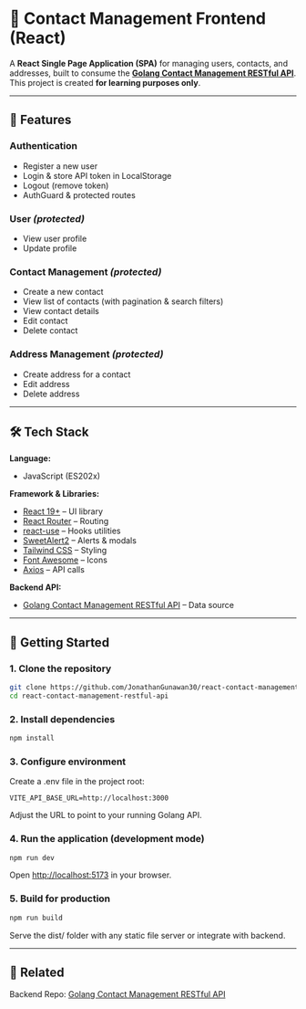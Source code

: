 # 📇 Contact Management Frontend (React)

A **React Single Page Application (SPA)** for managing users, contacts, and addresses, built to consume the **[Golang Contact Management RESTful API](https://github.com/jonathangunawan30/golang-contact-management-restful-api)**.  
This project is created **for learning purposes only**.

---

## 📌 Features

### **Authentication**
- Register a new user
- Login & store API token in LocalStorage
- Logout (remove token)
- AuthGuard & protected routes

### **User** *(protected)*
- View user profile
- Update profile

### **Contact Management** *(protected)*
- Create a new contact
- View list of contacts (with pagination & search filters)
- View contact details
- Edit contact
- Delete contact

### **Address Management** *(protected)*
- Create address for a contact
- Edit address
- Delete address

---

## 🛠️ Tech Stack

**Language:**
- JavaScript (ES202x)

**Framework & Libraries:**
- [React 19+](https://reactjs.org/) – UI library
- [React Router](https://reactrouter.com/) – Routing
- [react-use](https://github.com/streamich/react-use) – Hooks utilities
- [SweetAlert2](https://sweetalert2.github.io/) – Alerts & modals
- [Tailwind CSS](https://tailwindcss.com/) – Styling
- [Font Awesome](https://fontawesome.com/) – Icons
- [Axios](https://axios-http.com/) – API calls

**Backend API:**
- [Golang Contact Management RESTful API](https://github.com/jonathangunawan30/golang-contact-management-restful-api) – Data source

---

## 🚀 Getting Started

### 1. Clone the repository
```bash
git clone https://github.com/JonathanGunawan30/react-contact-management-restful-api.git
cd react-contact-management-restful-api
```

### 2. Install dependencies
```bash
npm install
```

### 3. Configure environment

Create a .env file in the project root:

```env
VITE_API_BASE_URL=http://localhost:3000
```
Adjust the URL to point to your running Golang API.

### 4. Run the application (development mode)

```bash
npm run dev
```

Open [http://localhost:5173](http://localhost:5173)
 in your browser.

### 5. Build for production

```bash
npm run build
```

Serve the dist/ folder with any static file server or integrate with backend.

---

## 🔗 Related

Backend Repo: [Golang Contact Management RESTful API](https://github.com/jonathangunawan30/golang-contact-management-restful-api)
